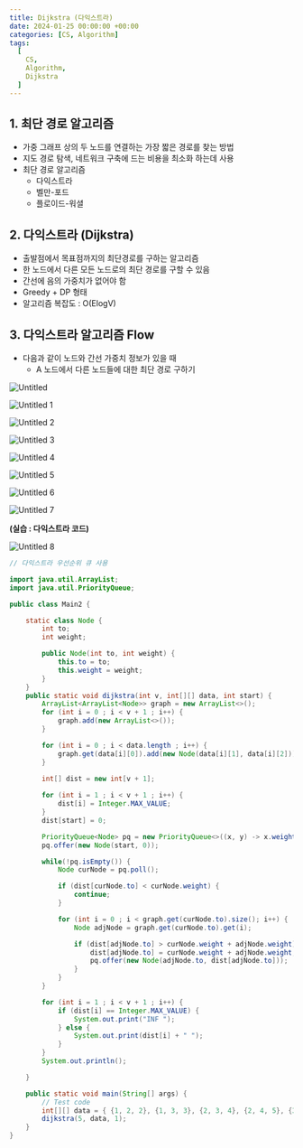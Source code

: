 ```yaml
---
title: Dijkstra (다익스트라)
date: 2024-01-25 00:00:00 +00:00
categories: [CS, Algorithm]
tags:
  [
    CS,
    Algorithm,
    Dijkstra
  ]
---
```


## 1. 최단 경로 알고리즘

- 가중 그래프 상의 두 노드를 연결하는 가장 짧은 경로를 찾는 방법
- 지도 경로 탐색, 네트워크 구축에 드는 비용을 최소화 하는데 사용
- 최단 경로 알고리즘
    - 다익스트라
    - 벨만-포드
    - 플로이드-워셜

## 2. 다익스트라 (Dijkstra)

- 출발점에서 목표점까지의 최단경로를 구하는 알고리즘
- 한 노드에서 다른 모든 노드로의 최단 경로를 구할 수 있음
- 간선에 음의 가중치가 없어야 함
- Greedy + DP 형태
- 알고리즘 복잡도 : O(ElogV)

## 3. 다익스트라 알고리즘 Flow

- 다음과 같이 노드와 간선 가중치 정보가 있을 때
    - A 노드에서 다른 노드들에 대한 최단 경로 구하기

![Untitled](https://github.com/KimHyungkeun/KimHyungkeun.github.io/assets/12759500/4b06afe4-a541-46b8-bfbd-20d547a55449)


![Untitled 1](https://github.com/KimHyungkeun/KimHyungkeun.github.io/assets/12759500/3a5c7388-dfe7-4e46-9044-20035b2245ba)


![Untitled 2](https://github.com/KimHyungkeun/KimHyungkeun.github.io/assets/12759500/56f635cd-9476-4373-acec-16bdc7967f81)


![Untitled 3](https://github.com/KimHyungkeun/KimHyungkeun.github.io/assets/12759500/4c3bc2a5-c79b-40cb-ba19-71215cabeb27)


![Untitled 4](https://github.com/KimHyungkeun/KimHyungkeun.github.io/assets/12759500/ca3bebe5-3c83-424c-827b-92c28256a67f)


![Untitled 5](https://github.com/KimHyungkeun/KimHyungkeun.github.io/assets/12759500/c2419489-1671-42dd-b509-535ce94dc2b1)


![Untitled 6](https://github.com/KimHyungkeun/KimHyungkeun.github.io/assets/12759500/67131f5a-49a2-4bf7-93aa-381564b11562)


![Untitled 7](https://github.com/KimHyungkeun/KimHyungkeun.github.io/assets/12759500/2e924d90-c78f-404a-8d3b-58c023791ff8)


**(실습 : 다익스트라 코드)**

![Untitled 8](https://github.com/KimHyungkeun/KimHyungkeun.github.io/assets/12759500/51b3a4e7-f196-4165-9fd9-b4aa142aa003)


```java
// 다익스트라 우선순위 큐 사용

import java.util.ArrayList;
import java.util.PriorityQueue;

public class Main2 {

    static class Node {
        int to;
        int weight;

        public Node(int to, int weight) {
            this.to = to;
            this.weight = weight;
        }
    }
    public static void dijkstra(int v, int[][] data, int start) {
        ArrayList<ArrayList<Node>> graph = new ArrayList<>();
        for (int i = 0 ; i < v + 1 ; i++) {
            graph.add(new ArrayList<>());
        }

        for (int i = 0 ; i < data.length ; i++) {
            graph.get(data[i][0]).add(new Node(data[i][1], data[i][2]));
        }
        
        int[] dist = new int[v + 1];

        for (int i = 1 ; i < v + 1 ; i++) {
            dist[i] = Integer.MAX_VALUE;
        }
        dist[start] = 0;

        PriorityQueue<Node> pq = new PriorityQueue<>((x, y) -> x.weight - y.weight);
        pq.offer(new Node(start, 0));

        while(!pq.isEmpty()) {
            Node curNode = pq.poll();

            if (dist[curNode.to] < curNode.weight) {
                continue;
            }

            for (int i = 0 ; i < graph.get(curNode.to).size(); i++) {
                Node adjNode = graph.get(curNode.to).get(i);

                if (dist[adjNode.to] > curNode.weight + adjNode.weight) {
                    dist[adjNode.to] = curNode.weight + adjNode.weight;
                    pq.offer(new Node(adjNode.to, dist[adjNode.to]));
                }
            }
        }

        for (int i = 1 ; i < v + 1 ; i++) {
            if (dist[i] == Integer.MAX_VALUE) {
                System.out.print("INF ");
            } else {
                System.out.print(dist[i] + " ");
            }
        }
        System.out.println();

    }

    public static void main(String[] args) {
        // Test code 
        int[][] data = { {1, 2, 2}, {1, 3, 3}, {2, 3, 4}, {2, 4, 5}, {3, 4, 6}, {5, 1, 1} };
        dijkstra(5, data, 1);
    }
}
```
